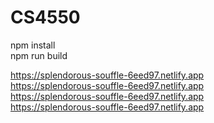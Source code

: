 # CS4550

npm install \
npm run build


https://splendorous-souffle-6eed97.netlify.app \
https://splendorous-souffle-6eed97.netlify.app \
https://splendorous-souffle-6eed97.netlify.app \
https://splendorous-souffle-6eed97.netlify.app 

